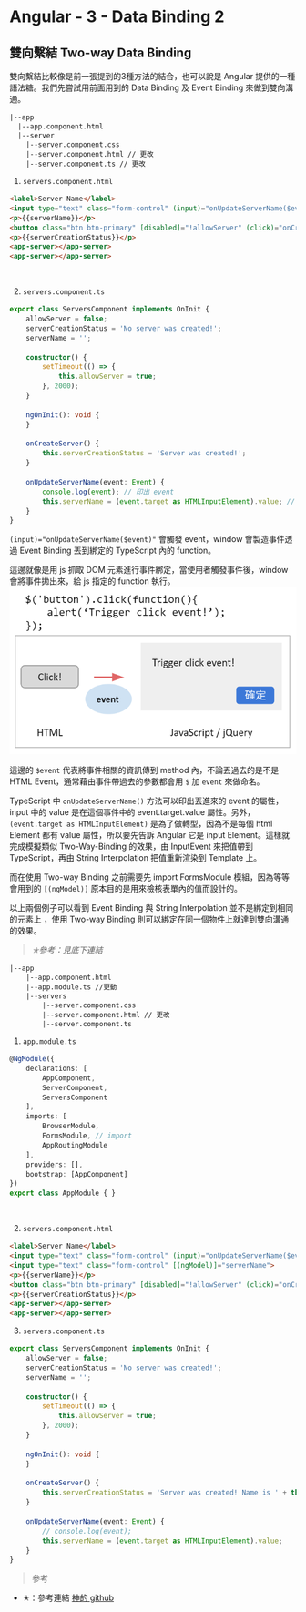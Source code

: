 # Angular - 3 - Data Binding 2
## 雙向繫結 Two-way Data Binding
雙向繫結比較像是前一張提到的3種方法的結合，也可以說是 Angular 提供的一種語法糖。我們先嘗試用前面用到的 Data Binding 及 Event Binding 來做到雙向溝通。

```
|--app
  |--app.component.html
  |--server
    |--server.component.css
    |--server.component.html // 更改
    |--server.component.ts // 更改
```

1. `servers.component.html`
```html
<label>Server Name</label>
<input type="text" class="form-control" (input)="onUpdateServerName($event)">
<p>{{serverName}}</p>
<button class="btn btn-primary" [disabled]="!allowServer" (click)="onCreateServer()">Add Server</button>
<p>{{serverCreationStatus}}</p>
<app-server></app-server>
<app-server></app-server>
```
<br/>

2. `servers.component.ts`
```ts
export class ServersComponent implements OnInit {
    allowServer = false;
    serverCreationStatus = 'No server was created!';
    serverName = '';

    constructor() {
        setTimeout(() => {
            this.allowServer = true;
        }, 2000);
    }

    ngOnInit(): void {
    }

    onCreateServer() {
        this.serverCreationStatus = 'Server was created!';
    }

    onUpdateServerName(event: Event) {
        console.log(event); // 印出 event
        this.serverName = (event.target as HTMLInputElement).value; // as：轉型
    }
}
```

`(input)="onUpdateServerName($event)"` 會觸發 event，window 會製造事件透過 Event Binding 丟到綁定的 TypeScript 內的 function。

這邊就像是用 js 抓取 DOM 元素進行事件綁定，當使用者觸發事件後，window 會將事件拋出來，給 js 指定的 function 執行。
![](images/3-1.png)

這邊的 `$event` 代表將事件相關的資訊傳到 method 內，不論丟過去的是不是 HTML Event，通常藉由事件帶過去的參數都會用 `$` 加 `event` 來做命名。

TypeScript 中 `onUpdateServerName()` 方法可以印出丟進來的 event 的屬性，input 中的 value 是在這個事件中的 event.target.value 屬性。另外，`(event.target as HTMLInputElement)` 是為了做轉型，因為不是每個 html Element 都有 value 屬性，所以要先告訴 Angular 它是 input Element。這樣就完成模擬類似 Two-Way-Binding 的效果，由 InputEvent 來把值帶到 TypeScript，再由 String Interpolation 把值重新渲染到 Template 上。

而在使用 Two-way Binding 之前需要先  import FormsModule 模組，因為等等會用到的 `[(ngModel)]` 原本目的是用來檢核表單內的值而設計的。


以上兩個例子可以看到 Event Binding 與 String Interpolation 並不是綁定到相同的元素上 ，使用 Two-way Binding 則可以綁定在同一個物件上就達到雙向溝通的效果。

> _✭參考：見底下連結_

```
|--app
    |--app.component.html
    |--app.module.ts //更動
    |--servers
        |--server.component.css
        |--server.component.html // 更改
        |--server.component.ts
```

1. `app.module.ts`
```ts
@NgModule({
    declarations: [
        AppComponent,
        ServerComponent,
        ServersComponent
    ],
    imports: [
        BrowserModule,
        FormsModule, // import
        AppRoutingModule
    ],
    providers: [],
    bootstrap: [AppComponent]
})
export class AppModule { }
```
<br/>

2. `servers.component.html`
```html
<label>Server Name</label>
<input type="text" class="form-control" (input)="onUpdateServerName($event)">
<input type="text" class="form-control" [(ngModel)]="serverName">
<p>{{serverName}}</p>
<button class="btn btn-primary" [disabled]="!allowServer" (click)="onCreateServer()">Add Server</button>
<p>{{serverCreationStatus}}</p>
<app-server></app-server>
<app-server></app-server>
```

3. `servers.component.ts`
```ts
export class ServersComponent implements OnInit {
    allowServer = false;
    serverCreationStatus = 'No server was created!';
    serverName = '';

    constructor() {
        setTimeout(() => {
            this.allowServer = true;
        }, 2000);
    }

    ngOnInit(): void {
    }

    onCreateServer() {
        this.serverCreationStatus = 'Server was created! Name is ' + this.serverName;
    }

    onUpdateServerName(event: Event) {
        // console.log(event);
        this.serverName = (event.target as HTMLInputElement).value;
    }
}
```

> 參考
* ✭：參考連結
[神的 github](https://github.com/JIA-WE-LIAN/Angular-LearningNote/blob/main/5.%20Binding.md)